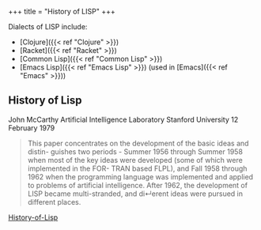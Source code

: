 +++
title = "History of LISP"
+++


Dialects of LISP include:
- [Clojure]({{< ref "Clojure" >}})
- [Racket]({{< ref "Racket" >}})
- [Common Lisp]({{< ref "Common Lisp" >}})
- [Emacs Lisp]({{< ref "Emacs Lisp" >}}) (used in [Emacs]({{< ref "Emacs" >}}))

## History of Lisp
John McCarthy Artificial Intelligence Laboratory Stanford University
12 February 1979

>This paper concentrates on the development of the basic ideas and distin- guishes two periods - Summer 1956 through Summer 1958 when most of the key ideas were developed (some of which were implemented in the FOR- TRAN based FLPL), and Fall 1958 through 1962 when the programming language was implemented and applied to problems of artificial intelligence. After 1962, the development of LISP became multi-stranded, and di↵erent ideas were pursued in different places.

[History-of-Lisp](/notes/attachments/History-of-Lisp.pdf)